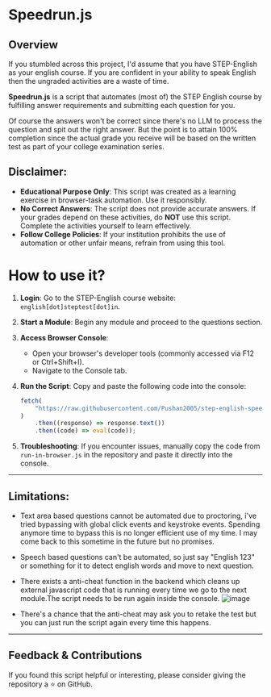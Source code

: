 # Speedrun.js

## Overview

If you stumbled across this project, I'd assume that you have STEP-English as your english course. If you are confident in your ability to speak English then the ungraded activities are a waste of time.

**Speedrun.js** is a script that automates (most of) the STEP English course by fulfilling answer requirements and submitting each question for you.

Of course the answers won't be correct since there's no LLM to process the question and spit out the right answer. But the point is to attain 100% completion since the actual grade you receive will be based on the written test as part of your college examination series.

## Disclaimer:

-   **Educational Purpose Only**: This script was created as a learning exercise in browser-task automation. Use it responsibly.
-   **No Correct Answers**: The script does not provide accurate answers. If your grades depend on these activities, do **NOT** use this script. Complete the activities yourself to learn effectively.
-   **Follow College Policies**: If your institution prohibits the use of automation or other unfair means, refrain from using this tool.

# How to use it?

1.  **Login**: Go to the STEP-English course website: `english[dot]steptest[dot]in`.
2.  **Start a Module**: Begin any module and proceed to the questions section.
3.  **Access Browser Console**:

    -   Open your browser's developer tools (commonly accessed via F12 or Ctrl+Shift+I).
    -   Navigate to the Console tab.

4.  **Run the Script**: Copy and paste the following code into the console:

    ```js
    fetch(
        "https://raw.githubusercontent.com/Pushan2005/step-english-speedrun/refs/heads/main/speedrun.js"
    )
        .then((response) => response.text())
        .then((code) => eval(code));
    ```

5.  **Troubleshooting**: If you encounter issues, manually copy the code from `run-in-browser.js` in the repository and paste it directly into the console.

---

## Limitations:

-   Text area based questions cannot be automated due to proctoring, i've tried bypassing with global click events and keystroke events. Spending anymore time to bypass this is no longer efficient use of my time. I may come back to this sometime in the future but no promises.
-   Speech based questions can't be automated, so just say "English 123" or something for it to detect english words and move to next question.
-   There exists a anti-cheat function in the backend which cleans up external javascript code that is running every time we go to the next module.The script needs to be run again inside the console.
![image](https://github.com/user-attachments/assets/3dc8a4f2-3eaa-4848-823b-fc4ca5ef4516)

-   There's a chance that the anti-cheat may ask you to retake the test but you can just run the script again every time this happens.

---

## Feedback & Contributions

If you found this script helpful or interesting, please consider giving the repository a ⭐ on GitHub.

